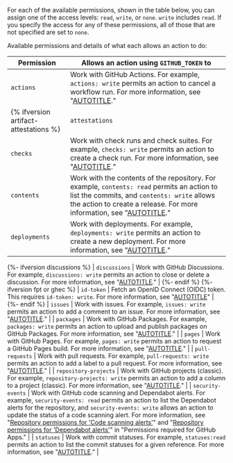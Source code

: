 For each of the available permissions, shown in the table below, you can assign one of the access levels: `read`, `write`, or `none`. `write` includes `read`. If you specify the access for any of these permissions, all of those that are not specified are set to `none`.

Available permissions and details of what each allows an action to do:

| Permission | Allows an action using `GITHUB_TOKEN` to |
| --- | --- |
|  `actions` | Work with GitHub Actions. For example, `actions: write` permits an action to cancel a workflow run. For more information, see "[AUTOTITLE](/rest/overview/permissions-required-for-github-apps?apiVersion=2022-11-28#repository-permissions-for-actions)." |
{% ifversion artifact-attestations %}|  `attestations` | Work with artifact attestations. For example, `attestations: write` permits an action to generate an artifact attestation for a build. For more information, see "[AUTOTITLE](/actions/security-guides/using-artifact-attestations-to-establish-provenance-for-builds)" |{% endif %}
|  `checks` | Work with check runs and check suites. For example, `checks: write` permits an action to create a check run. For more information, see "[AUTOTITLE](/rest/overview/permissions-required-for-github-apps?apiVersion=2022-11-28#repository-permissions-for-checks)." |
|  `contents` | Work with the contents of the repository. For example, `contents: read` permits an action to list the commits, and `contents: write` allows the action to create a release. For more information, see "[AUTOTITLE](/rest/overview/permissions-required-for-github-apps?apiVersion=2022-11-28#repository-permissions-for-contents)." |
|  `deployments` | Work with deployments. For example, `deployments: write` permits an action to create a new deployment. For more information, see "[AUTOTITLE](/rest/overview/permissions-required-for-github-apps?apiVersion=2022-11-28#repository-permissions-for-deployments)." |
{%- ifversion discussions %}
|  `discussions` | Work with GitHub Discussions. For example, `discussions: write` permits an action to close or delete a discussion. For more information, see "[AUTOTITLE](/graphql/guides/using-the-graphql-api-for-discussions)." |
{%- endif %}
{%- ifversion fpt or ghec %}
|  `id-token` | Fetch an OpenID Connect (OIDC) token. This requires `id-token: write`. For more information, see "[AUTOTITLE](/actions/deployment/security-hardening-your-deployments/about-security-hardening-with-openid-connect#updating-your-actions-for-oidc)" |
{%- endif %}
|  `issues` | Work with issues. For example, `issues: write` permits an action to add a comment to an issue. For more information, see "[AUTOTITLE](/rest/overview/permissions-required-for-github-apps?apiVersion=2022-11-28#repository-permissions-for-issues)." |
|  `packages` | Work with GitHub Packages. For example, `packages: write` permits an action to upload and publish packages on GitHub Packages. For more information, see "[AUTOTITLE](/packages/learn-github-packages/about-permissions-for-github-packages#about-scopes-and-permissions-for-package-registries)." |
|  `pages` | Work with GitHub Pages. For example, `pages: write` permits an action to request a GitHub Pages build. For more information, see "[AUTOTITLE](/rest/overview/permissions-required-for-github-apps?apiVersion=2022-11-28#repository-permissions-for-pages)." |
|  `pull-requests` | Work with pull requests. For example, `pull-requests: write` permits an action to add a label to a pull request. For more information, see "[AUTOTITLE](/rest/overview/permissions-required-for-github-apps?apiVersion=2022-11-28#repository-permissions-for-pull-requests)." |
|  `repository-projects` | Work with GitHub projects (classic). For example, `repository-projects: write` permits an action to add a column to a project (classic). For more information, see "[AUTOTITLE](/rest/overview/permissions-required-for-github-apps?apiVersion=2022-11-28#repository-permissions-for-projects)." |
|  `security-events` | Work with GitHub code scanning and Dependabot alerts. For example, `security-events: read` permits an action to list the Dependabot alerts for the repository, and `security-events: write` allows an action to update the status of a code scanning alert. For more information, see "[Repository permissions for 'Code scanning alerts'](/rest/overview/permissions-required-for-github-apps?apiVersion=2022-11-28#repository-permissions-for-code-scanning-alerts)" and "[Repository permissions for 'Dependabot alerts'](/rest/overview/permissions-required-for-github-apps?apiVersion=2022-11-28#repository-permissions-for-dependabot-alerts)" in "Permissions required for GitHub Apps." |
| `statuses` | Work with commit statuses. For example, `statuses:read` permits an action to list the commit statuses for a given reference. For more information, see "[AUTOTITLE](/rest/overview/permissions-required-for-github-apps?apiVersion=2022-11-28#repository-permissions-for-commit-statuses)." |
